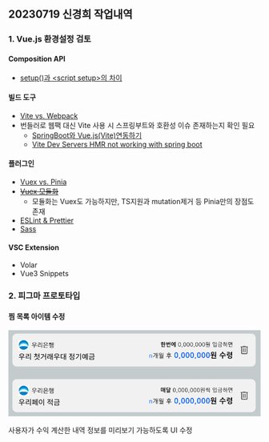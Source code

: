 ## 20230719 신경희 작업내역

### 1. Vue.js 환경설정 검토

#### Composition API
- [setup()과 &lt;script setup&gt;의 차이](https://mine-it-record.tistory.com/640)
#### 빌드 도구
- [Vite vs. Webpack](https://velog.io/@eamon3481/Vite-%EB%8A%94-Webpack%EC%9D%84-%EB%8C%80%EC%B2%B4-%EA%B0%80%EB%8A%A5%ED%95%A0%EA%B9%8C)
- 번들러로 웹팩 대신 Vite 사용 시 스프링부트와 호환성 이슈 존재하는지 확인 필요
    - [SpringBoot와 Vue.js(Vite)연동하기](https://velog.io/@wooryung/Spring-Boot%EC%99%80-Vue.js-%EC%97%B0%EB%8F%99%ED%95%98%EA%B8%B0)
    - [Vite Dev Servers HMR not working with spring boot](https://stackoverflow.com/questions/75753422/vite-dev-servers-hmr-not-working-with-spring-boot)

#### 플러그인
- [Vuex vs. Pinia](https://lemongreen.tistory.com/14)
- ~~[Vuex 모듈화](https://drhot552.github.io/web/vue-store-%EB%AA%A8%EB%93%88%ED%99%94-%ED%95%98%EA%B8%B0/#)~~ 
    - 모듈화는 Vuex도 가능하지만, TS지원과 mutation제거 등 Pinia만의 장점도 존재
- [ESLint & Prettier](https://joshua1988.github.io/vue-camp/format/official.html#vite-%E1%84%80%E1%85%B5%E1%84%87%E1%85%A1%E1%86%AB-vue-3-%E1%84%91%E1%85%B3%E1%84%85%E1%85%A9%E1%84%8C%E1%85%A6%E1%86%A8%E1%84%90%E1%85%B3%E1%84%8B%E1%85%A6%E1%84%89%E1%85%A5%E1%84%8B%E1%85%B4-eslint%E1%84%8B%E1%85%AA-prettier-%E1%84%89%E1%85%A5%E1%86%AF%E1%84%8C%E1%85%A5%E1%86%BC-%E1%84%87%E1%85%A1%E1%86%BC%E1%84%87%E1%85%A5%E1%86%B8)
- [Sass](https://peamexx.tistory.com/156)

#### VSC Extension
- Volar
- Vue3 Snippets

### 2. 피그마 프로토타입

#### 찜 목록 아이템 수정
![찜한상품아이템](./image/찜한상품아이템.PNG)

사용자가 수익 계산한 내역 정보를 미리보기 가능하도록 UI 수정
